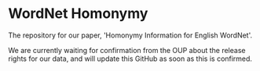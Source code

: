 # WordNet Homonymy

The repository for our paper, 'Homonymy Information for English WordNet'.

We are currently waiting for confirmation from the OUP about the release rights for our data, and will update this GitHub as soon as this is confirmed.
